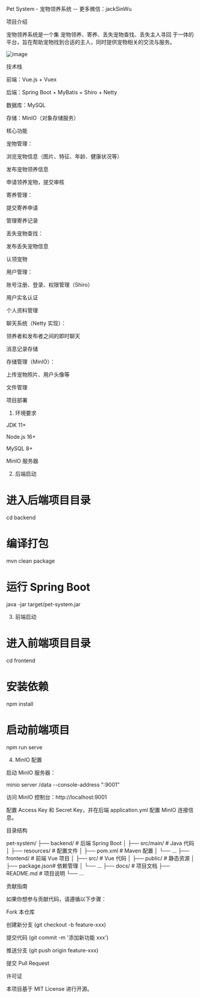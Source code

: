Pet System - 宠物领养系统 -- 更多微信：jackSinWu

项目介绍

宠物领养系统是一个集 宠物领养、寄养、丢失宠物查找、丢失主人寻回 于一体的平台，旨在帮助宠物找到合适的主人，同时提供宠物相关的交流与服务。

![image](https://github.com/user-attachments/assets/8f5213ac-ab5e-4bc5-8214-04e836063d74)


技术栈

前端：Vue.js + Vuex

后端：Spring Boot + MyBatis + Shiro + Netty

数据库：MySQL

存储：MinIO（对象存储服务）

核心功能

宠物管理：

浏览宠物信息（图片、特征、年龄、健康状况等）

发布宠物领养信息

申请领养宠物，提交审核

寄养管理：

提交寄养申请

管理寄养记录

丢失宠物查找：

发布丢失宠物信息

认领宠物

用户管理：

账号注册、登录、权限管理（Shiro）

用户实名认证

个人资料管理

聊天系统（Netty 实现）：

领养者和发布者之间的即时聊天

消息记录存储

存储管理（MinIO）：

上传宠物照片、用户头像等

文件管理

项目部署

1. 环境要求

JDK 11+

Node.js 16+

MySQL 8+

MinIO 服务器

2. 后端启动

# 进入后端项目目录
cd backend

# 编译打包
mvn clean package

# 运行 Spring Boot
java -jar target/pet-system.jar

3. 前端启动

# 进入前端项目目录
cd frontend

# 安装依赖
npm install

# 启动前端项目
npm run serve

4. MinIO 配置

启动 MinIO 服务器：

minio server /data --console-address ":9001"

访问 MinIO 控制台：http://localhost:9001

配置 Access Key 和 Secret Key，并在后端 application.yml 配置 MinIO 连接信息。

目录结构

pet-system/
├── backend/        # 后端 Spring Boot
│   ├── src/main/   # Java 代码
│   ├── resources/  # 配置文件
│   ├── pom.xml     # Maven 配置
│   └── ...
├── frontend/       # 前端 Vue 项目
│   ├── src/        # Vue 代码
│   ├── public/     # 静态资源
│   ├── package.json# 依赖管理
│   └── ...
├── docs/           # 项目文档
├── README.md       # 项目说明
└── ...

贡献指南

如果你想参与贡献代码，请遵循以下步骤：

Fork 本仓库

创建新分支 (git checkout -b feature-xxx)

提交代码 (git commit -m '添加新功能 xxx')

推送分支 (git push origin feature-xxx)

提交 Pull Request

许可证

本项目基于 MIT License 进行开源。
